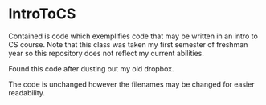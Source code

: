 # IntroToCS
Contained is code which exemplifies code that may be written in an intro to CS course. Note that this class was taken my first semester of freshman year so this repository does not reflect my current abilities.

Found this code after dusting out my old dropbox.

The code is unchanged however the filenames may be changed for easier readability.
